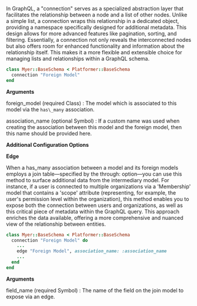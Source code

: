 In GraphQL, a "connection" serves as a specialized abstraction layer
that facilitates the relationship between a node and a list of other
nodes. Unlike a simple list, a connection wraps this relationship in
a dedicated object, providing a namespace specifically designed for
additional metadata. This design allows for more advanced features
like pagination, sorting, and filtering. Essentially, a connection
not only reveals the interconnected nodes but also offers room for
enhanced functionality and information about the relationship itself.
This makes it a more flexible and extensible choice for managing lists
and relationships within a GraphQL schema.

```ruby
class Myer::BaseSchema < Platformer::BaseSchema
  connection "Foreign Model"
end

```

**Arguments**

foreign\_model (required Class)
:   The model which is associated to this model via the `has\_many` association.

association\_name (optional Symbol)
:   If a custom name was used when creating the association between this model and the foreign model, then this name should be provided here.

**Additional Configuration Options**

**Edge**

When a has\_many association between a model and its foreign models
employs a join table—specified by the through: option—you can use this
method to surface additional data from the intermediary model. For
instance, if a user is connected to multiple organizations via a
'Membership' model that contains a 'scope' attribute (representing, for
example, the user's permission level within the organization), this
method enables you to expose both the connection between users and
organizations, as well as this critical piece of metadata within the
GraphQL query. This approach enriches the data available, offering a
more comprehensive and nuanced view of the relationship between entities.

```ruby
class Myer::BaseSchema < Platformer::BaseSchema
  connection "Foreign Model" do
    ...
    edge "Foreign Model", association_name: :association_name
    ...
  end
end

```

**Arguments**

field\_name (required Symbol)
:   The name of the field on the join model to expose via an edge.
